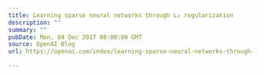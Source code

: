 ```yaml
---
title: Learning sparse neural networks through L₀ regularization
description: ""
summary: ""
pubDate: Mon, 04 Dec 2017 08:00:00 GMT
source: OpenAI Blog
url: https://openai.com/index/learning-sparse-neural-networks-through-l0-regularization

---
```


